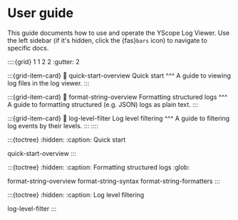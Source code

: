 # User guide

This guide documents how to use and operate the YScope Log Viewer. Use the left sidebar (if it's
hidden, click the {fas}`bars` icon) to navigate to specific docs.

::::{grid} 1 1 2 2
:gutter: 2

:::{grid-item-card}
:link: quick-start-overview
Quick start
^^^
A guide to viewing log files in the log viewer.
:::

:::{grid-item-card}
:link: format-string-overview
Formatting structured logs
^^^
A guide to formatting structured (e.g. JSON) logs as plain text.
:::

:::{grid-item-card}
:link: log-level-filter
Log level filtering
^^^
A guide to filtering log events by their levels.
:::
::::

:::{toctree}
:hidden:
:caption: Quick start

quick-start-overview
:::

:::{toctree}
:hidden:
:caption: Formatting structured logs
:glob:

format-string-overview
format-string-syntax
format-string-formatters
:::

:::{toctree}
:hidden:
:caption: Log level filtering

log-level-filter
:::
